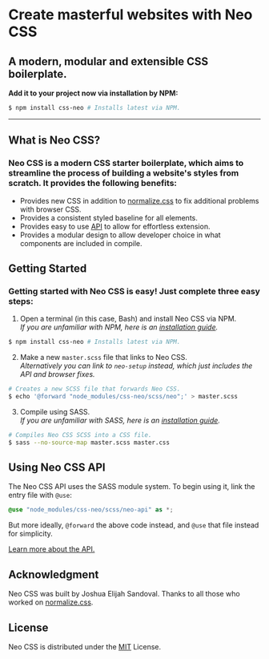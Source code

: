 # Create masterful websites with Neo CSS
## A modern, modular and extensible CSS boilerplate.

**Add it to your project now via installation by NPM:**

```bash
$ npm install css-neo # Installs latest via NPM.
```

---

## What is Neo CSS?
### Neo CSS is a modern CSS starter boilerplate, which aims to streamline the process of building a website's styles from scratch. It provides the following benefits:

- Provides new CSS in addition to [normalize.css](https://github.com/necolas/normalize.css/) to fix additional problems with browser CSS.
- Provides a consistent styled baseline for all elements.
- Provides easy to use [API](https://neo.joshuasandoval.me/api/) to allow for effortless extension.
- Provides a modular design to allow developer choice in what components are included in compile.

## Getting Started
### Getting started with Neo CSS is easy! Just complete three easy steps:

1. Open a terminal (in this case, Bash) and install Neo CSS via NPM.  
*If you are unfamiliar with NPM, here is an [installation guide](https://docs.npmjs.com/downloading-and-installing-node-js-and-npm).*

```bash
$ npm install css-neo # Installs latest via NPM.
```

2. Make a new `master.scss` file that links to Neo CSS.  
*Alternatively you can link to `neo-setup` instead, which just includes the API and browser fixes.*

```bash
# Creates a new SCSS file that forwards Neo CSS.
$ echo '@forward "node_modules/css-neo/scss/neo";' > master.scss
```

3. Compile using SASS.  
*If you are unfamiliar with SASS, here is an [installation guide](https://sass-lang.com/install).*

```bash
# Compiles Neo CSS SCSS into a CSS file.
$ sass --no-source-map master.scss master.css
```

## Using Neo CSS API
The Neo CSS API uses the SASS module system.
To begin using it, link the entry file with `@use`:

```scss
@use "node_modules/css-neo/scss/neo-api" as *;
```

But more ideally, `@forward` the above code instead, and `@use` that file instead for simplicity.

[Learn more about the API.](https://neo.joshuasandoval.me/api/)

## Acknowledgment
Neo CSS was built by Joshua Elijah Sandoval.
Thanks to all those who worked on [normalize.css](https://github.com/necolas/normalize.css/).

## License
Neo CSS is distributed under the [MIT](https://choosealicense.com/licenses/mit/) License.